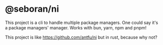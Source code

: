 # @seboran/ni

This project is a cli to handle multiple package managers. One could say it's a package managers' manager. Works with bun, yarn, npm and pnpm!

This project is like <https://github.com/antfu/ni> but in rust, because why not?
